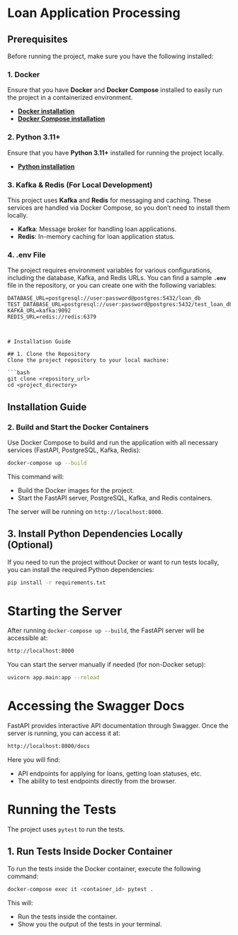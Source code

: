 # Loan Application Processing

## Prerequisites

Before running the project, make sure you have the following installed:

### 1. **Docker**
Ensure that you have **Docker** and **Docker Compose** installed to easily run the project in a containerized environment.

- **[Docker installation](https://docs.docker.com/get-docker/)**
- **[Docker Compose installation](https://docs.docker.com/compose/install/)**

### 2. **Python 3.11+**
Ensure that you have **Python 3.11+** installed for running the project locally.

- **[Python installation](https://www.python.org/downloads/)**

### 3. **Kafka & Redis (For Local Development)**
This project uses **Kafka** and **Redis** for messaging and caching. These services are handled via Docker Compose, so you don’t need to install them locally.

- **Kafka**: Message broker for handling loan applications.
- **Redis**: In-memory caching for loan application status.

### 4. **.env File**
The project requires environment variables for various configurations, including the database, Kafka, and Redis URLs. You can find a sample **`.env`** file in the repository, or you can create one with the following variables:

```env
DATABASE_URL=postgresql://user:password@postgres:5432/loan_db
TEST_DATABASE_URL=postgresql://user:password@postgres:5432/test_loan_db
KAFKA_URL=kafka:9092
REDIS_URL=redis://redis:6379



# Installation Guide

## 1. Clone the Repository
Clone the project repository to your local machine:

```bash
git clone <repository_url>
cd <project_directory>
```

## Installation Guide

### 2. Build and Start the Docker Containers
Use Docker Compose to build and run the application with all necessary services (FastAPI, PostgreSQL, Kafka, Redis):

```bash
docker-compose up --build
```

This command will:

- Build the Docker images for the project.
- Start the FastAPI server, PostgreSQL, Kafka, and Redis containers.

The server will be running on `http://localhost:8000`.

## 3. Install Python Dependencies Locally (Optional)
If you need to run the project without Docker or want to run tests locally, you can install the required Python dependencies:

```bash
pip install -r requirements.txt
```

# Starting the Server

After running `docker-compose up --build`, the FastAPI server will be accessible at:

```bash
http://localhost:8000
```

You can start the server manually if needed (for non-Docker setup):

```bash
uvicorn app.main:app --reload
```

# Accessing the Swagger Docs

FastAPI provides interactive API documentation through Swagger. Once the server is running, you can access it at:

```bash
http://localhost:8000/docs
```

Here you will find:

- API endpoints for applying for loans, getting loan statuses, etc.
- The ability to test endpoints directly from the browser.

# Running the Tests

The project uses `pytest` to run the tests.

## 1. Run Tests Inside Docker Container

To run the tests inside the Docker container, execute the following command:

```bash
docker-compose exec it <container_id> pytest . 
```

This will:

- Run the tests inside the container.
- Show you the output of the tests in your terminal.
